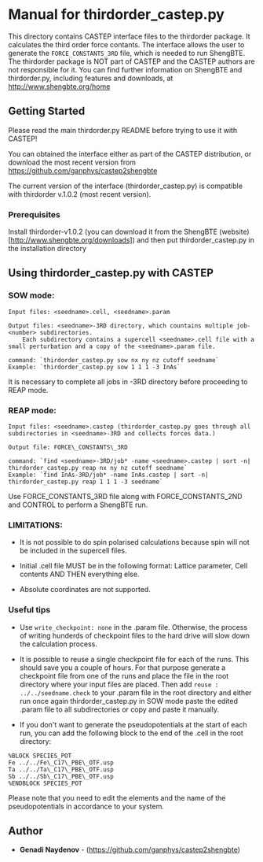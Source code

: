 # Manual for thirdorder_castep.py 

This directory contains CASTEP interface files to the thirdorder package. It calculates the third order force contants. The interface allows the user to generate the `FORCE_CONSTANTS_3RD` file, which is needed to run ShengBTE.
The thirdorder package is NOT part of CASTEP and the CASTEP authors are not responsible for it.
You can find further information on ShengBTE and thirdorder.py, including features and downloads, at http://www.shengbte.org/home

## Getting Started

Please read the main thirdorder.py README before trying to use it with CASTEP! 

You can obtained the interface either as part of the CASTEP distribution, or download the most recent version from https://github.com/ganphys/castep2shengbte

The current version of the interface (thirdorder_castep.py) is compatible with thirdorder v.1.0.2 (most recent version).

### Prerequisites

Install thirdorder-v1.0.2 (you can download it from the ShengBTE (website)[http://www.shengbte.org/downloads]) and then put thirdorder_castep.py in the installation directory

## Using thirdorder_castep.py with CASTEP

### SOW mode:
 	Input files: <seedname>.cell, <seedname>.param

	Output files: <seedname>-3RD directory, which countains multiple job-<number> subdirectories. 
       	Each subdirectory contains a supercell <seedname>.cell file with a small perturbation and a copy of the <seedname>.param file.

	command: `thirdorder_castep.py sow nx ny nz cutoff seedname` 
 	Example: `thirdorder_castep.py sow 1 1 1 -3 InAs`

It is necessary to complete all jobs in <seedname>-3RD directory before proceeding to REAP mode. 

### REAP mode:
	Input files: <seedname>.castep (thirdorder_castep.py goes through all subdirectories in <seedname>-3RD and collects forces data.)
 
	Output file: FORCE\_CONSTANTS\_3RD

	command: `find <seedname>-3RD/job* -name <seedname>.castep | sort -n| thirdorder_castep.py reap nx ny nz cutoff seedname`
 	Example: `find InAs-3RD/job* -name InAs.castep | sort -n| thirdorder_castep.py reap 1 1 1 -3 seedname`

Use FORCE\_CONSTANTS\_3RD file along with FORCE\_CONSTANTS\_2ND and CONTROL to perform a ShengBTE run.

### LIMITATIONS: 
- It is not possible to do spin polarised calculations because spin will not be included in the supercell files.

- Initial <seedname>.cell file MUST be in the following format:
	  Lattice parameter, Cell contents AND THEN everything else.
- Absolute coordinates are not supported.

### Useful tips

- Use `write_checkpoint: none` in the <seedname>.param file. Otherwise, the process of writing hunderds of checkpoint files to the hard drive will slow down the calculation process.
 
- It is possible to reuse a single checkpoint file for each of the runs. This should save you a couple of hours. For that purpose generate a checkpoint file from one of the runs and place the file in the root directory where your input files are placed. Then add `reuse : ../../seedname.check` to your <seedname>.param file in the root directory and either run once again thirdorder_castep.py in SOW mode paste the edited <seedname>.param file to all subdirectories or copy and paste it manually.

- If you don't want to generate the pseudopotentials at the start of each run, you can add the following block to the end of the <seedname>.cell in the root directory:

```
%BLOCK SPECIES_POT
Fe ../../Fe\_C17\_PBE\_OTF.usp
Ta ../../Ta\_C17\_PBE\_OTF.usp
Sb ../../Sb\_C17\_PBE\_OTF.usp
%ENDBLOCK SPECIES_POT
```

Please note that you need to edit the elements and the name of the pseudopotentials in accordance to your system.

## Author

* **Genadi Naydenov** - (https://github.com/ganphys/castep2shengbte)

